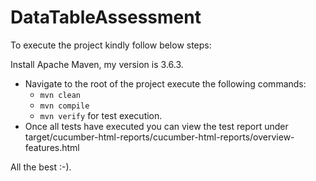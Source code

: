 # DataTableAssessment

To execute the project kindly follow below steps:

Install Apache Maven, my version is 3.6.3.
  - Navigate to the root of the project execute the following commands:
    - `mvn clean`
    - `mvn compile`
    - `mvn verify` for test execution.
  - Once all tests have executed you can view the test report under target/cucumber-html-reports/cucumber-html-reports/overview-features.html

All the best :-).
